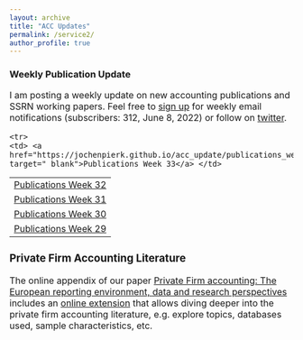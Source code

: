 ```yaml
---
layout: archive
title: "ACC Updates"
permalink: /service2/
author_profile: true
---
```

<!-- Global site tag (gtag.js) - Google Analytics -->
<script async src="https://www.googletagmanager.com/gtag/js?id=G-05633BF9HL"></script>
<script>
  window.dataLayer = window.dataLayer || [];
  function gtag(){dataLayer.push(arguments);}
  gtag('js', new Date());

   gtag('config', 'G-05633BF9HL', {'anonymize_ip': true});
</script> 
 


<h3> Weekly Publication Update </h3>
<font size="3"> 
I am posting a weekly update on new accounting publications and SSRN working papers. Feel free to <a href="https://jochenpierk.github.io/acc_update/subscribe.html" target="_blank">sign up</a> for weekly email notifications (subscribers: 312, June 8, 2022) or follow on <a href="https://twitter.com/updates_acc?lang=en" target="_blank">twitter</a>. 

 <p> </p>

  
 <table style="width:100%">   
  
    <tr> 
    <td> <a href="https://jochenpierk.github.io/acc_update/publications_week33.html" target="_blank">Publications Week 33</a> </td> 
   </tr> 
   <tr> 
    <td> <a href="https://jochenpierk.github.io/acc_update/publications_week32.html" target="_blank">Publications Week 32</a> </td> 
   </tr> 
        <tr> 
    <td> <a href="https://jochenpierk.github.io/acc_update/publications_week31.html" target="_blank">Publications Week 31</a> </td> 
   </tr> 
   <tr> 
    <td> <a href="https://jochenpierk.github.io/acc_update/publications_week30.html" target="_blank">Publications Week 30</a> </td> 
   </tr> 
   <tr> 
    <td> <a href="https://jochenpierk.github.io/acc_update/publications_week29.html" target="_blank">Publications Week 29</a> </td> 
   </tr> 




   
 </table>

   
 <p> </p>

  
  
   <h3> Private Firm Accounting Literature </h3>
<font size="3">
 The online appendix of our paper <a href="https://www.tandfonline.com/doi/full/10.1080/00014788.2021.1982670" target="_blank">Private Firm accounting: The European reporting environment, data and research perspectives</a> includes an <a href="https://trr266.wiwi.hu-berlin.de/shiny/pfirmacclit/" target="_blank">online extension</a> that allows diving deeper into the private firm accounting literature, e.g. explore topics, databases used, sample characteristics, etc. 
   
    
